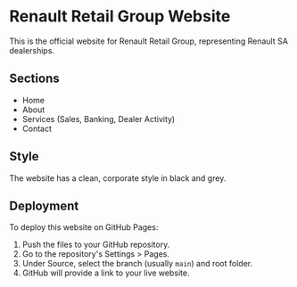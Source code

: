 
# Renault Retail Group Website

This is the official website for Renault Retail Group, representing Renault SA dealerships.

## Sections

- Home
- About
- Services (Sales, Banking, Dealer Activity)
- Contact

## Style

The website has a clean, corporate style in black and grey.

## Deployment

To deploy this website on GitHub Pages:
1. Push the files to your GitHub repository.
2. Go to the repository's Settings > Pages.
3. Under Source, select the branch (usually `main`) and root folder.
4. GitHub will provide a link to your live website.
